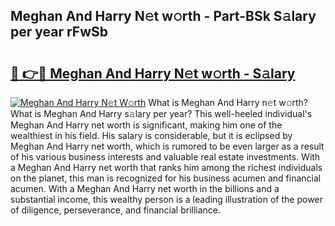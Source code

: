 ## Meghan And Harry N𝚎t w𝚘rth - Part-BSk S𝚊lary per year rFwSb

# <h2><a href="http://gc127jx.nevu.top/?p=Meghan+And+Harry">🔗 👉🔴 Meghan And Harry N𝚎t w𝚘rth - S𝚊lary</a></h2>

[![Meghan And Harry N𝚎t W𝚘rth](https://i.imgur.com/Oavwk0R.jpeg)](http://gc127jx.nevu.top/?p=Meghan+And+Harry)
What is Meghan And Harry n𝚎t w𝚘rth? What is Meghan And Harry s𝚊lary per year?
This well-heeled individual's Meghan And Harry net worth is significant, making him one of the wealthiest in his field. His salary is considerable, but it is eclipsed by Meghan And Harry net worth, which is rumored to be even larger as a result of his various business interests and valuable real estate investments. With a Meghan And Harry net worth that ranks him among the richest individuals on the planet, this man is recognized for his business acumen and financial acumen. With a Meghan And Harry net worth in the billions and a substantial income, this wealthy person is a leading illustration of the power of diligence, perseverance, and financial brilliance.
